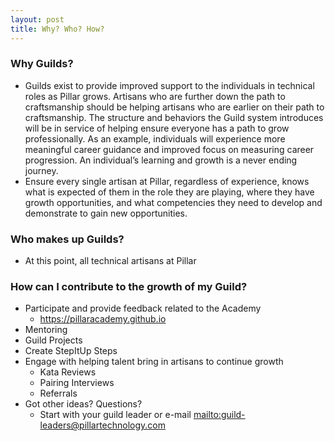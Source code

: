 ```yaml
---
layout: post
title: Why? Who? How?
---
```

### Why Guilds?
- Guilds exist to provide improved support to the individuals in technical roles as Pillar grows. Artisans who are further down the path to craftsmanship should be helping artisans who are earlier on their path to craftsmanship. The structure and behaviors the Guild system introduces will be in service of helping ensure everyone has a path to grow professionally. As an example, individuals will experience more meaningful career guidance and improved focus on measuring career progression.  An individual’s learning and growth is a never ending journey.
- Ensure every single artisan at Pillar, regardless of experience, knows what is expected of them in the role they are playing, where they have growth opportunities, and what competencies they need to develop and demonstrate to gain new opportunities.

### Who makes up Guilds?
- At this point, all technical artisans at Pillar

### How can I contribute to the growth of my Guild?
- Participate and provide feedback related to the Academy
    - https://pillaracademy.github.io
- Mentoring
- Guild Projects
- Create StepItUp Steps
- Engage with helping talent bring in artisans to continue growth
    - Kata Reviews
    - Pairing Interviews
    - Referrals
- Got other ideas?  Questions?
    - Start with your guild leader or e-mail <mailto:guild-leaders@pillartechnology.com>
